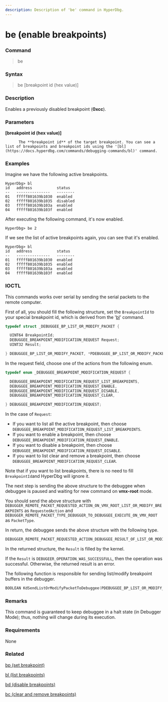 ```yaml
---
description: Description of 'be' command in HyperDbg.
---
```


# be \(enable breakpoints\)

### Command

> be

### Syntax

> be \[breakpoint id \(hex value\)\]

### Description

Enables a previously disabled breakpoint \(**0xcc**\).

### Parameters

**\[breakpoint id \(hex value\)\]**

          The **breakpoint id** of the target breakpoint. You can see a list of breakpoints and breakpoint ids using the '[bl](https://docs.hyperdbg.com/commands/debugging-commands/bl)' command.

### Examples

Imagine we have the following active breakpoints.

```text
HyperDbg> bl
id   address           status
--   ---------------   --------
01   fffff801639b1030  enabled
02   fffff801639b1035  disabled
03   fffff801639b103a  enabled
04   fffff801639b103f  enabled
```

After executing the following command, it's now enabled.

```text
HyperDbg> be 2
```

If we see the list of active breakpoints again, you can see that it's enabled.

```text
HyperDbg> bl
id   address           status
--   ---------------   --------
01   fffff801639b1030  enabled
02   fffff801639b1035  enabled
03   fffff801639b103a  enabled
04   fffff801639b103f  enabled
```

### IOCTL

This commands works over serial by sending the serial packets to the remote computer.

First of all, you should fill the following structure, set the `BreakpointId` to your special breakpoint id, which is derived from the '[bl](https://docs.hyperdbg.com/commands/debugging-commands/bl)' command.

```c
typedef struct _DEBUGGEE_BP_LIST_OR_MODIFY_PACKET {

  UINT64 BreakpointId;
  DEBUGGEE_BREAKPOINT_MODIFICATION_REQUEST Request;
  UINT32 Result;

} DEBUGGEE_BP_LIST_OR_MODIFY_PACKET, *PDEBUGGEE_BP_LIST_OR_MODIFY_PACKET;
```

In the request field, choose one of the actions from the following enum.

```c
typedef enum _DEBUGGEE_BREAKPOINT_MODIFICATION_REQUEST {

  DEBUGGEE_BREAKPOINT_MODIFICATION_REQUEST_LIST_BREAKPOINTS,
  DEBUGGEE_BREAKPOINT_MODIFICATION_REQUEST_ENABLE,
  DEBUGGEE_BREAKPOINT_MODIFICATION_REQUEST_DISABLE,
  DEBUGGEE_BREAKPOINT_MODIFICATION_REQUEST_CLEAR,

} DEBUGGEE_BREAKPOINT_MODIFICATION_REQUEST;
```

In the case of `Request`:

* If you want to list all the active breakpoint, then choose `DEBUGGEE_BREAKPOINT_MODIFICATION_REQUEST_LIST_BREAKPOINTS`.
* If you want to enable a breakpoint, then choose `DEBUGGEE_BREAKPOINT_MODIFICATION_REQUEST_ENABLE`.
* If you want to disable a breakpoint, then choose `DEBUGGEE_BREAKPOINT_MODIFICATION_REQUEST_DISABLE`.
* If you want to list clear and remove a breakpoint, then choose `DEBUGGEE_BREAKPOINT_MODIFICATION_REQUEST_CLEAR`.

Note that if you want to list breakpoints, there is no need to fill `BreakpointId`and HyperDbg will ignore it.

The next step is sending the above structure to the debuggee when debuggee is paused and waiting for new command on **vmx-root** mode.

You should send the above structure with `DEBUGGER_REMOTE_PACKET_REQUESTED_ACTION_ON_VMX_ROOT_LIST_OR_MODIFY_BREAKPOINTS` as `RequestedAction` and `DEBUGGER_REMOTE_PACKET_TYPE_DEBUGGER_TO_DEBUGGEE_EXECUTE_ON_VMX_ROOT` as `PacketType`.

In return, the debuggee sends the above structure with the following type.

```c
DEBUGGER_REMOTE_PACKET_REQUESTED_ACTION_DEBUGGEE_RESULT_OF_LIST_OR_MODIFY_BREAKPOINTS
```

In the returned structure, the `Result` is filled by the kernel.

If the `Result` is `DEBUGEER_OPERATION_WAS_SUCCESSFULL`, then the operation was successful. Otherwise, the returned result is an error.

The following function is responsible for sending list/modify breakpoint buffers in the debugger.

```c
BOOLEAN KdSendListOrModifyPacketToDebuggee(PDEBUGGEE_BP_LIST_OR_MODIFY_PACKET ListOrModifyPacket);
```

### **Remarks**

This command is guaranteed to keep debuggee in a halt state \(in Debugger Mode\); thus, nothing will change during its execution.

### Requirements

None

### Related

[bp \(set breakpoint\)](https://docs.hyperdbg.com/commands/debugging-commands/bp)

[bl \(list breakpoints\)](https://docs.hyperdbg.com/commands/debugging-commands/bl)

[bd \(disable breakpoints\)](https://docs.hyperdbg.com/commands/debugging-commands/bd)

[bc \(clear and remove breakpoints\)](https://docs.hyperdbg.com/commands/debugging-commands/bc)

